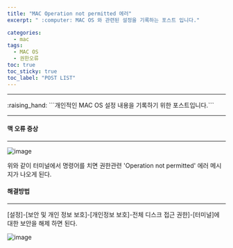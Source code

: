 ```yaml
---
title: "MAC Operation not permitted 에러"
excerpt: " :computer: MAC OS 와 관련된 설정을 기록하는 포스트 입니다."

categories:
  - mac
tags:
  - MAC OS
  - 권한오류
toc: true
toc_sticky: true
toc_label: "POST LIST"
---
```


<hr>
:raising_hand:  ```개인적인 MAC OS 설정 내용을 기록하기 위한 포스트입니다.```
<hr>

#### 맥 오류 증상

---

![image](https://user-images.githubusercontent.com/56063287/148237458-eb18e550-563c-4749-b708-37f5e89812d9.png)

위와 같이 터미널에서 명령어를 치면 권한관련 'Operation not permitted' 에러 메시지가 나오게 된다.

#### 해결방법

---

[설정]-[보안 및 개인 정보 보호]-[개인정보 보호]-전체 디스크 접근 권한]-[터미널]에 대한 보안을 해제 하면 된다.

![image](https://user-images.githubusercontent.com/56063287/148237680-c3522202-fb97-466a-b890-1c65ed66a4c6.png)
